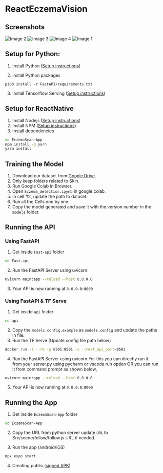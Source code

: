 # ReactEczemaVision

## Screenshots

![Image 2](https://i.ibb.co/SvrNVdj/1-1.jpg)
![Image 3](https://i.ibb.co/PNpcTJW/1-2.jpg)
![Image 4](https://i.ibb.co/xsrD94T/1-3.jpg)
![Image 1](https://i.ibb.co/TRFvGLK/1-1.png)

## Setup for Python:

1. Install Python ([Setup instructions](https://wiki.python.org/moin/BeginnersGuide))

2. Install Python packages

```
pip3 install -r FastAPI/requirements.txt
```

3. Install Tensorflow Serving ([Setup instructions](https://www.tensorflow.org/tfx/serving/setup))

## Setup for ReactNative

1. Install Nodejs ([Setup instructions](https://nodejs.org/en/download/package-manager/))
2. Install NPM ([Setup instructions](https://www.npmjs.com/get-npm))
3. Install dependencies

```bash
cd EczemaScan-App
npm install -g yarn
yarn install
```
## Training the Model

1. Download our dataset from [Google Drive](https://drive.google.com/file/d/1ucC0_5Fx0XumeF0uUB3ef6h5w_b_gKrR/view?usp=sharing).
2. Only keep folders related to Skin.
3. Run Google Colab in Browser.
4. Open `Eczema_detection.ipynb` in google colab.
5. In cell #2, update the path to dataset.
6. Run all the Cells one by one.
7. Copy the model generated and save it with the version number in the `models` folder.

## Running the API

### Using FastAPI

1. Get inside `Fast-api` folder
```bash
cd Fast-api
```
2. Run the FastAPI Server using uvicorn
```bash
uvicorn main:app --reload --host 0.0.0.0
```
3. Your API is now running at `0.0.0.0:8000`

### Using FastAPI & TF Serve

1. Get inside `api` folder

```bash
cd api
```

2. Copy the `models.config.example` as `models.config` and update the paths in file.
3. Run the TF Serve (Update config file path below)

```bash
docker run -t --rm -p 8501:8501 -v --rest_api_port=8501 
```

4. Run the FastAPI Server using uvicorn
   For this you can directly run it from your server.py  using pycharm or vscode run option
   OR you can run it from command prompt as shown below,

```bash
uvicorn main:app --reload --host 0.0.0.0
```

5. Your API is now running at `0.0.0.0:8000`

## Running the App

1. Get inside `EczemaScan-App` folder

```bash
cd EczemaScan-App
```

2. Copy the URL from python server update `URL` to Src/scene/follow/follow.js URL if needed.

3. Run the app (android/iOS)

```bash
npx expo start
```

4. Creating public ([signed APK](https://reactnative.dev/docs/signed-apk-android))
